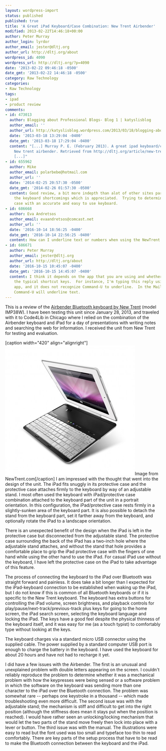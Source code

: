 ```yaml
---
layout: wordpress-import
status: published
published: true
title: 'A Great iPad Keyboard/Case Combination: New Trent Airbender'
modified: 2013-02-22T14:46:18+00:00
author: Peter Murray
author_login: lyrdor
author_email: jester@dltj.org
author_url: http://dltj.org/about
wordpress_id: 4090
wordpress_url: http://dltj.org/?p=4090
date: '2013-02-22 09:46:18 -0500'
date_gmt: '2013-02-22 14:46:18 -0500'
category: Raw Technology
categories:
- Raw Technology
tags:
- ipad
- product review
comments:
- id: 473013
  author: Blogging about Professional Blogs- Blog 1 | katyslisblog
  author_email: ''
  author_url: http://katyslisblog.wordpress.com/2013/03/18/blogging-about-professional-blogs-blog-1/
  date: '2013-03-18 13:29:04 -0400'
  date_gmt: '2013-03-18 17:29:04 -0400'
  content: "[...] Murray P. E. (February 2013). A great ipad keyboard/case combination:
    New trent airbender. Retrieved from http://dltj.org/article/new-trent-airbender-review/.
    [...]"
- id: 655962
  author: Mike
  author_email: polarbebe@hotmail.com
  author_url: ''
  date: '2014-02-25 20:57:30 -0500'
  date_gmt: '2014-02-26 01:57:30 -0500'
  content: Good review, a bit more indepth than alot of other sites particularly about
    the keyboard shortcomings which is appreciated.  Trying to determine a protective
    case with an accurate and easy to use keyboard.
- id: 686668
  author: Eva Andretsos
  author_email: evaandretsos@comcast.net
  author_url: ''
  date: '2016-10-14 18:56:25 -0400'
  date_gmt: '2016-10-14 22:56:25 -0400'
  content: How can I underline text or numbers when using the NewTrent Keyboard?
- id: 686671
  author: Peter Murray
  author_email: jester@dltj.org
  author_url: http://dltj.org/about
  date: '2016-10-15 10:45:07 -0400'
  date_gmt: '2016-10-15 14:45:07 -0400'
  content: I think it depends on the app that you are using and whether they understand
    the typical shortcut keys.  For instance, I'm typing this reply using the Wordpress
    app, and it does not recognize Command-U to underline.  In the Mail app, though,
    Command-U will underline text.
---
```

<p>This is a review of the <a href="http://www.newtrent.com/store/ipad-case/airbender-1-0-nt38b.html" title="Airbender iPad keyboard case for both the new ipad and iPad 2 bluetooth wireless keyboard  | NewTrent.com">Airbender Bluetooth keyboard by New Trent</a> (model IMP38W). I have been testing this unit since January 28, 2013, and traveled with it to Code4Lib in Chicago where I relied on the combination of the Airbender keyboard and iPad for a day of presentations with writing notes and searching the web for information. I received the unit from New Trent for testing and evaluation.</p>
<p>[caption width="420" align="alignright"]<img src="/wp-content/uploads/2013/02/nt38w_2_1.jpg" width="420" height="420" alt="Product Image" class />Image from NewTrent.com[/caption] I am impressed with the thought that went into the design of the unit. The iPad fits snuggly in its protective case and the protective case attaches firmly to the keyboard by way of an adjustable stand. I most often used the keyboard with iPad/protective case combination attached to the keyboard part of the unit in a portrait orientation. In this configuration, the iPad/protective case rests firmly in a slightly-sunken area of the keyboard part. It is also possible to detach the stand from the keyboard part, set it farther away from the keyboard, and optionally rotate the iPad to a landscape orientation.</p>
<p>There is an unexpected benefit of the design when the iPad is left in the protective case but disconnected from the adjustable stand. The protective case surrounding the back of the iPad has a two-inch hole where the adjustable stand attaches, and without the stand that hole provides a comfortable place to grip the iPad protective case with the fingers of one hand while using the other hand to use the iPad. For casual iPad use without the keyboard, I have left the protective case on the iPad to take advantage of this feature.</p>
<p>The process of connecting the keyboard to the iPad over Bluetooth was straight forward and painless. It does take a bit longer than I expected for the iPad-keyboard connection to be established when waking up the iPad, but I do not know if this is common of all Bluetooth keyboards or if it is specific to the New Trent keyboard. The keyboard has extra buttons for controlling the iPad volume, screen brightness, and playback controls for play/pause/next-track/previous-track plus keys for going to the home screen, the iPad search screen, selecting the keyboard language and locking the iPad. The keys have a good feel despite the physical thinness of the keyboard itself, and it was easy for me (as a touch typist) to comfortably type without looking at the keys.</p>
<p>The keyboard charges via a standard micro USB connector using the supplied cable. The power supplied by a standard computer USB port is enough to charge the battery in the keyboard. I have used the keyboard for about 20 hours and have not had to recharge it yet.</p>
<p>I did have a few issues with the Airbender. The first is an unusual and unexplained problem with double letters appearing on the screen. I couldn't reliably reproduce the problem to determine whether it was a mechanical problem with how the keypresses were being sensed or a software problem in which the software on the keyboard was sending more than one character to the iPad over the Bluetooth connection. The problem was somewhat rare -- perhaps one keystroke in a thousand -- which made troubleshooting even more difficult. The second issue was with the adjustable stand; the mechanism is stiff and difficult to get into the right position (although the stiffness does mean it stays put when the position is reached). I would have rather seen an unlocking/locking mechanism that would let the two parts of the stand move freely then lock into place with a lever or button. The third issue was with the manual. The illustrations were easy to read but the font used was too small and typeface too thin to read comfortably. There are key parts of the setup process that have to be read to make the Bluetooth connection between the keyboard and the iPad.</p>
